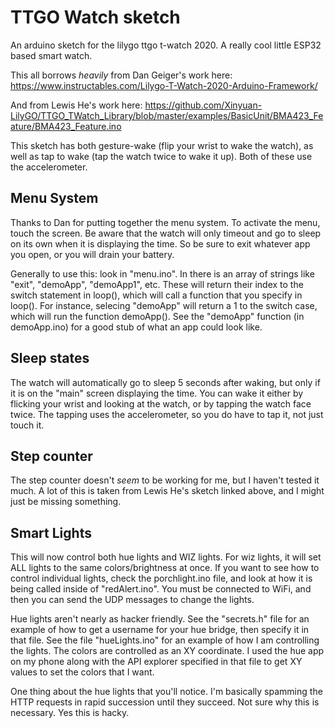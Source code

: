 # TTGO Watch sketch

An arduino sketch for the lilygo ttgo t-watch 2020.  A really cool little ESP32 based smart watch.

This all borrows *heavily* from Dan Geiger's work here: https://www.instructables.com/Lilygo-T-Watch-2020-Arduino-Framework/

And from Lewis He's work here: https://github.com/Xinyuan-LilyGO/TTGO_TWatch_Library/blob/master/examples/BasicUnit/BMA423_Feature/BMA423_Feature.ino

This sketch has both gesture-wake (flip your wrist to wake the watch), as well as tap to wake (tap the watch twice to wake it up).  Both of these use the accelerometer. 

## Menu System

Thanks to Dan for putting together the menu system.  To activate the menu, touch the screen.  Be aware that the watch will only timeout and go to sleep on its own when it is displaying the time.  So be sure to exit whatever app you open, or you will drain your battery.

Generally to use this: look in "menu.ino".  In there is an array of strings like "exit", "demoApp", "demoApp1", etc.  These will return their index to the switch statement in loop(), which will call a function that you specify in loop().  For instance, selecing "demoApp" will return a 1 to the switch case, which will run the function demoApp().  See the "demoApp" function (in demoApp.ino) for a good stub of what an app could look like.

## Sleep states
The watch will automatically go to sleep 5 seconds after waking, but only if it is on the "main" screen displaying the time.  You can wake it either by flicking your wrist and looking at the watch, or by tapping the watch face twice.  The tapping uses the accelerometer, so you do have to tap it, not just touch it.

## Step counter
The step counter doesn't *seem* to be working for me, but I haven't tested it much.  A lot of this is taken from Lewis He's sketch linked above, and I might just be missing something.


## Smart Lights
This will now control both hue lights and WIZ lights.  For wiz lights, it will set ALL lights to the same colors/brightness at once.  If you want to see how to control individual lights, check the
porchlight.ino file, and look at how it is being called inside of "redAlert.ino".  You must be connected to WiFi, and then you can send the UDP messages to change the lights.

Hue lights aren't nearly as hacker friendly.  See the "secrets.h" file for an example of how to get a username for your hue bridge, then specify it in that file.  See the file "hueLights.ino" 
for an example of how I am controlling the lights.  The colors are controlled as an XY coordinate.  I used the hue app on my phone along with the API explorer specified in that file to 
get XY values to set the colors that I want.

One thing about the hue lights that you'll notice.  I'm basically spamming the HTTP requests in rapid succession until they succeed.  Not sure why this is necessary.  Yes this is hacky.
